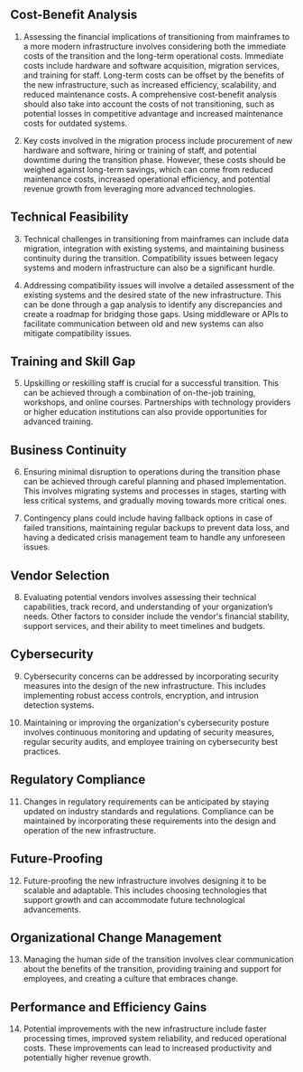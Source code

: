 ## Cost-Benefit Analysis

1. Assessing the financial implications of transitioning from mainframes to a more modern infrastructure involves considering both the immediate costs of the transition and the long-term operational costs. Immediate costs include hardware and software acquisition, migration services, and training for staff. Long-term costs can be offset by the benefits of the new infrastructure, such as increased efficiency, scalability, and reduced maintenance costs. A comprehensive cost-benefit analysis should also take into account the costs of not transitioning, such as potential losses in competitive advantage and increased maintenance costs for outdated systems.

2. Key costs involved in the migration process include procurement of new hardware and software, hiring or training of staff, and potential downtime during the transition phase. However, these costs should be weighed against long-term savings, which can come from reduced maintenance costs, increased operational efficiency, and potential revenue growth from leveraging more advanced technologies.

## Technical Feasibility

3. Technical challenges in transitioning from mainframes can include data migration, integration with existing systems, and maintaining business continuity during the transition. Compatibility issues between legacy systems and modern infrastructure can also be a significant hurdle.

4. Addressing compatibility issues will involve a detailed assessment of the existing systems and the desired state of the new infrastructure. This can be done through a gap analysis to identify any discrepancies and create a roadmap for bridging those gaps. Using middleware or APIs to facilitate communication between old and new systems can also mitigate compatibility issues.

## Training and Skill Gap

5. Upskilling or reskilling staff is crucial for a successful transition. This can be achieved through a combination of on-the-job training, workshops, and online courses. Partnerships with technology providers or higher education institutions can also provide opportunities for advanced training.

## Business Continuity

6. Ensuring minimal disruption to operations during the transition phase can be achieved through careful planning and phased implementation. This involves migrating systems and processes in stages, starting with less critical systems, and gradually moving towards more critical ones.

7. Contingency plans could include having fallback options in case of failed transitions, maintaining regular backups to prevent data loss, and having a dedicated crisis management team to handle any unforeseen issues.

## Vendor Selection

8. Evaluating potential vendors involves assessing their technical capabilities, track record, and understanding of your organization’s needs. Other factors to consider include the vendor's financial stability, support services, and their ability to meet timelines and budgets.

## Cybersecurity

9. Cybersecurity concerns can be addressed by incorporating security measures into the design of the new infrastructure. This includes implementing robust access controls, encryption, and intrusion detection systems.

10. Maintaining or improving the organization's cybersecurity posture involves continuous monitoring and updating of security measures, regular security audits, and employee training on cybersecurity best practices.

## Regulatory Compliance

11. Changes in regulatory requirements can be anticipated by staying updated on industry standards and regulations. Compliance can be maintained by incorporating these requirements into the design and operation of the new infrastructure.

## Future-Proofing

12. Future-proofing the new infrastructure involves designing it to be scalable and adaptable. This includes choosing technologies that support growth and can accommodate future technological advancements.

## Organizational Change Management

13. Managing the human side of the transition involves clear communication about the benefits of the transition, providing training and support for employees, and creating a culture that embraces change.

## Performance and Efficiency Gains

14. Potential improvements with the new infrastructure include faster processing times, improved system reliability, and reduced operational costs. These improvements can lead to increased productivity and potentially higher revenue growth.